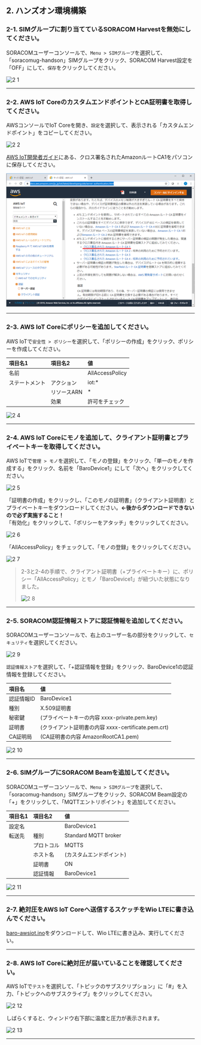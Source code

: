 ## 2. ハンズオン環境構築

### <a name="2-1">2-1. SIMグループに割り当てているSORACOM Harvestを無効にしてください。</a>

SORACOMユーザーコンソールで、`Menu > SIMグループ`を選択して、「soracomug-handson」SIMグループをクリック、SORACOM Harvest設定を「OFF」にして、`保存`をクリックしてください。

![2 1](media/2-1.png)

***

### <a name="2-2">2-2. AWS IoT CoreのカスタムエンドポイントとCA証明書を取得してください。</a>

AWSコンソールでIoT Coreを開き、`設定`を選択して、表示される「カスタムエンドポイント」をコピーしてください。

![2 2](media/2-2.png)

[AWS IoT開発者ガイド](https://docs.aws.amazon.com/ja_jp/iot/latest/developerguide/server-authentication.html)にある、クロス署名されたAmazonルートCA1をパソコンに保存してください。

![2 3](media/2-3.png)

***

### <a name="2-3">2-3. AWS IoT Coreにポリシーを追加してください。</a>

AWS IoTで`安全性 > ポリシー`を選択して、「ポリシーの作成」をクリック、ポリシーを作成してください。

|項目名1|項目名2|値|
|:--|:--|:--|
|名前||AllAccessPolicy|
|ステートメント|アクション|iot:\*|
||リソースARN|\*|
||効果|許可をチェック|

![2 4](media/2-4.png)

***

### <a name="2-4">2-4. AWS IoT Coreにモノを追加して、クライアント証明書とプライベートキーを取得してください。</a>

AWS IoTで`管理 > モノ`を選択して、「モノの登録」をクリック、「単一のモノを作成する」をクリック、名前を「BaroDevice1」にして「次へ」をクリックしてください。

![2 5](media/2-5.png)

「証明書の作成」をクリックし、「このモノの証明書」（クライアント証明書）とプライベートキーをダウンロードしてください。**←後からダウンロードできないので必ず実施すること！**  
「有効化」をクリックして、「ポリシーをアタッチ」をクリックしてください。

![2 6](media/2-6.png)

「AllAccessPolicy」をチェックして、「モノの登録」をクリックしてください。

![2 7](media/2-7.png)


> 2-3と2-4の手順で、クライアント証明書（+プライベートキー）に、ポリシー「AllAccessPolicy」とモノ「BaroDevice1」が紐づいた状態になりました。
>
> ![2 8](media/2-8.png)

***


### <a name="2-5">2-5. SORACOM認証情報ストアに認証情報を追加してください。</a>

SORACOMユーザーコンソールで、右上のユーザー名の部分をクリックして、`セキュリティ`を選択してください。

![2 9](media/2-9.png)

`認証情報ストア`を選択して、「+認証情報を登録」をクリック、BaroDevice1の認証情報を登録してください。

|項目名|値|
|:--|:--|
|認証情報ID|BaroDevice1|
|種別|X.509証明書|
|秘密鍵|(プライベートキーの内容 xxxx-private.pem.key)|
|証明書|(クライアント証明書の内容 xxxx-certificate.pem.crt)|
|CA証明局|(CA証明書の内容 AmazonRootCA1.pem)|

![2 10](media/2-10.png)

***

### <a name="2-6">2-6. SIMグループにSORACOM Beamを追加してください。</a>

SORACOMユーザーコンソールで、`Menu > SIMグループ`を選択して、「soracomug-handson」SIMグループをクリック、SORACOM Beam設定の「+」をクリックして、「MQTTエントリポイント」を追加してください。

|項目名1|項目名2|値|
|:--|:--|:--|
|設定名||BaroDevice1|
|転送先|種別|Standard MQTT broker|
||プロトコル|MQTTS|
||ホスト名|(カスタムエンドポイント)|
||証明書|ON|
||認証情報|BaroDevice1|

![2 11](media/2-11.png)

***

### <a name="2-7">2-7. 絶対圧をAWS IoT Coreへ送信するスケッチをWio LTEに書き込んでください。</a>

[baro-awsiot.ino](sketch/baro-awsiot/baro-awsiot.ino)をダウンロードして、Wio LTEに書き込み、実行してください。

***

### <a name="2-8">2-8. AWS IoT Coreに絶対圧が届いていることを確認してください。</a>

AWS IoTで`テスト`を選択して、「トピックのサブスクリプション」に「#」を入力、「トピックへのサブスクライブ」をクリックしてください。

![2 12](media/2-12.png)


しばらくすると、ウィンドウ右下部に温度と圧力が表示されます。

![2 13](media/2-13.png)

***
